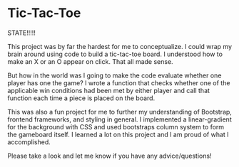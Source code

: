 # Tic-Tac-Toe

STATE!!!!! 

This project was by far the hardest for me to conceptualize. I could wrap my brain around using code to build a tic-tac-toe board. I understood how to make an X or an O appear on click. That all made sense.

But how in the world was I going to make the code evaluate whether one player has one the game? I wrote a function that checks whether one of the applicable win conditions had been met by either player and call that function each time a piece is placed on the board.

This was also a fun project for me to further my understanding of Bootstrap, frontend frameworks, and styling in general. I implemented a linear-gradient for the background with CSS and used bootstraps column system to form the gameboard itself. I learned a lot on this project and I am proud of what I accomplished.

Please take a look and let me know if you have any advice/questions!
